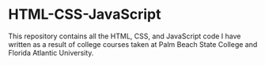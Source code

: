 # HTML-CSS-JavaScript
This repository contains all the HTML, CSS, and JavaScript code I have written as a result of college courses taken at Palm Beach State College and Florida Atlantic University.
